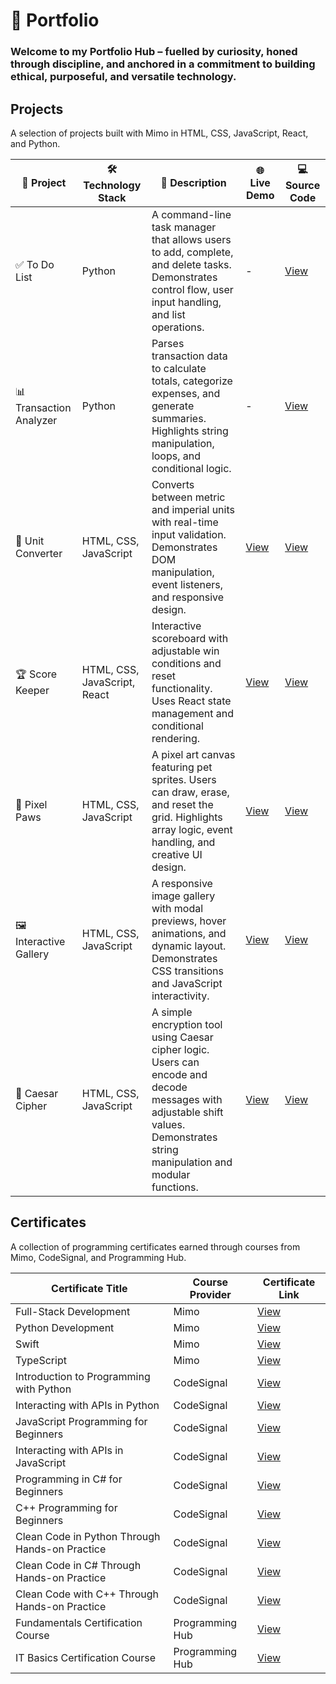 # 📁 Portfolio

### Welcome to my Portfolio Hub – fuelled by curiosity, honed through discipline, and anchored in a commitment to building ethical, purposeful, and versatile technology.

## Projects

A selection of projects built with Mimo in HTML, CSS, JavaScript, React, and Python.

| 🧩 Project             | 🛠️ Technology Stack                     | 📄 Description                                                                 | 🌐 Live Demo | 💻 Source Code |
|----------------------|----------------------------------|--------------------------------------------------------------------------------|--------------|----------------|
| ✅ To Do List          | Python                           | A command-line task manager that allows users to add, complete, and delete tasks. Demonstrates control flow, user input handling, and list operations. | -            | [View](https://mimo.org/web/shared/6947703) |
| 📊 Transaction Analyzer | Python                         | Parses transaction data to calculate totals, categorize expenses, and generate summaries. Highlights string manipulation, loops, and conditional logic. | -            | [View](https://mimo.org/web/shared/6984545) |
| 🔄 Unit Converter     | HTML, CSS, JavaScript            | Converts between metric and imperial units with real-time input validation. Demonstrates DOM manipulation, event listeners, and responsive design. | [View](https://c2f5gb.mimo.run/index.html) | [View](https://mimo.org/web/shared/6419992) |
| 🏆 Score Keeper       | HTML, CSS, JavaScript, React     | Interactive scoreboard with adjustable win conditions and reset functionality. Uses React state management and conditional rendering. | [View](https://tsae0v.mimo.run/) | [View](https://mimo.org/web/shared/6667891) |
| 🐾 Pixel Paws         | HTML, CSS, JavaScript            | A pixel art canvas featuring pet sprites. Users can draw, erase, and reset the grid. Highlights array logic, event handling, and creative UI design. | [View](https://tzp4ra.mimo.run/index.html) | [View](https://mimo.org/web/shared/6626147) |
| 🖼️ Interactive Gallery | HTML, CSS, JavaScript           | A responsive image gallery with modal previews, hover animations, and dynamic layout. Demonstrates CSS transitions and JavaScript interactivity. | [View](https://mrd8ao.mimo.run/index.html) | [View](https://mimo.org/web/shared/6426645) |
| 🔐 Caesar Cipher      | HTML, CSS, JavaScript            | A simple encryption tool using Caesar cipher logic. Users can encode and decode messages with adjustable shift values. Demonstrates string manipulation and modular functions. | [View](https://dp8f5n.mimo.run/index.html) | [View](https://mimo.org/web/shared/6555381) |




## Certificates
A collection of programming certificates earned through courses from Mimo, CodeSignal, and Programming Hub.

| Certificate Title                              | Course Provider   | Certificate Link |
|------------------------------------------------|-------------------|------------------|
| Full-Stack Development                         | Mimo              | [View](https://github.com/musman-uk/certificates/blob/main/Mimo%20-%20Full-Stack%20Development%20-%20Mohammed%20Usman.pdf) |
| Python Development                             | Mimo              | [View](https://github.com/musman-uk/certificates/blob/main/Mimo%20-%20Python%20Development%20-%20Mohammed%20Usman.pdf) |
| Swift                                          | Mimo              | [View](https://github.com/musman-uk/certificates/blob/main/Mimo%20-%20Swift%20-%20Mohammed%20Usman.pdf) |
| TypeScript                                     | Mimo              | [View](https://github.com/musman-uk/certificates/blob/main/Mimo%20-%20TypeScript%20-%20Mohammed%20Usman.pdf) |
| Introduction to Programming with Python        | CodeSignal        | [View](https://github.com/musman-uk/certificates/blob/main/CodeSignal%20-%20Introduction%20to%20Programming%20with%20Python%20-%20Mohammed%20Usman.pdf) |
| Interacting with APIs in Python                | CodeSignal        | [View](https://github.com/musman-uk/certificates/blob/main/CodeSignal%20-%20Interacting%20with%20APIs%20in%20Python-%20Mohammed%20Usman.pdf) |
| JavaScript Programming for Beginners           | CodeSignal        | [View](https://github.com/musman-uk/certificates/blob/main/CodeSignal%20-%20JavaScript%20Programming%20for%20Beginners%20-%20%20Mohammed%20Usman.pdf) |
| Interacting with APIs in JavaScript            | CodeSignal        | [View](https://github.com/musman-uk/certificates/blob/main/CodeSignal%20-%20Interacting%20with%20APIs%20in%20JavaScript%20-%20Mohammed%20Usman.pdf) |
| Programming in C# for Beginners                | CodeSignal        | [View](https://github.com/musman-uk/certificates/blob/main/CodeSignal%20-%20Programming%20in%20C%23%20%20for%20Beginners%20-%20Mohammed%20Usman.pdf) |
| C++ Programming for Beginners                  | CodeSignal        | [View](https://github.com/musman-uk/certificates/blob/main/CodeSignal%20-%20C%2B%2B%20Programming%20for%20Beginners%20-%20Mohammed%20Usman.pdf) |
| Clean Code in Python Through Hands-on Practice | CodeSignal        | [View](https://github.com/musman-uk/certificates/blob/main/CodeSignal%20-%20Clean%20Code%20In%20Python%20Through%20Hands-on%20Practice%20-%20Mohammed%20Usman.pdf) |
| Clean Code in C# Through Hands-on Practice     | CodeSignal        | [View](https://github.com/musman-uk/certificates/blob/main/CodeSignal%20-%20Clean%20Code%20in%20C%23%20Through%20Hands-on%20Practice%20-%20Mohammed%20Usman.pdf) |
| Clean Code with C++ Through Hands-on Practice  | CodeSignal        | [View](https://github.com/musman-uk/certificates/blob/main/CodeSignal%20-%20Clean%20Code%20with%20C%2B%2B%20Through%20Hands-on%20Practice%20-%20Mohammed%20Usman.pdf) |
| Fundamentals Certification Course              | Programming Hub   | [View](https://github.com/musman-uk/certificates/blob/main/Programming%20Hub%20-%20Fundamentals%20Certifcation%20Course%20-%20Mohammed%20Usman.pdf) |
| IT Basics Certification Course                 | Programming Hub   | [View](https://github.com/musman-uk/certificates/blob/main/Programming%20Hub%20-%20IT%20Basics%20Certification%20Course%20-%20Mohammed%20Usman.pdf) |


